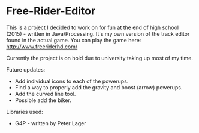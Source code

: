 # Free-Rider-Editor
This is a project I decided to work on for fun at the end of high school (2015) - written in Java/Processing.
It's my own version of the track editor found in the actual game. You can play the game here: http://www.freeriderhd.com/

Currently the project is on hold due to university taking up most of my time. 

Future updates:
  - Add individual icons to each of the powerups.
  - Find a way to properly add the gravity and boost (arrow) powerups.
  - Add the curved line tool.
  - Possible add the biker.

Libraries used: 
  - G4P - written by Peter Lager
